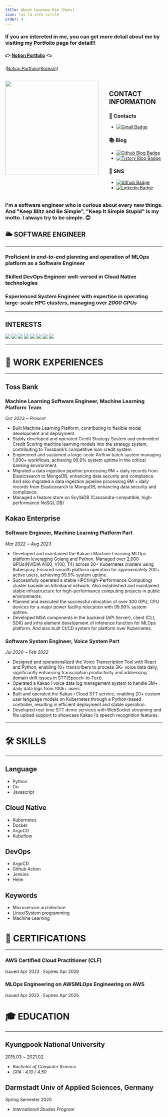 ```yaml
---
title: About Hyunwoo Kim (Hans)
icon: fas fa-info-circle
order: 4
---
```


### If you are intereted in me, you can get more detail about me by visiting my Portfolio page for detail!!

#### 👉 [Notion Portfolio](https://bit.ly/3DOJRqp) 👈  
([Notion Portfolio(Korean)](https://bit.ly/3OLxAJE)) 

<br>

<div style="display: flex; flex-direction: row;">
  <div style="margin-right: 2rem;">
    <img src="https://user-images.githubusercontent.com/37402136/143150326-e30ee110-7924-4350-928d-bfdade556128.jpeg" width="300">
  </div>
  <div>
    <h2>CONTACT INFORMATION</h2>
    <h3>📮 Contacts</h3>
    <ul>
      <li>
        <a href="mailto:hyunwoo.h.kim@gmail.com">
          <img src="https://img.shields.io/badge/Gmail-d14836?style=flat-square&logo=Gmail&logoColor=white" alt="Gmail Badge">
        </a>
      </li>
    </ul>
    <h3>📚 Blog</h3>
    <ul>
      <li>
        <a href="https://hhhyunwoo.github.io/">
          <img src="https://img.shields.io/badge/-GithubBlog-black?style=flat-square&logo=Github&logoColor=white" alt="Github Blog Badge">
        </a>
      </li>
      <li>
        <a href="https://qrlagusdn.tistory.com/">
          <img src="https://img.shields.io/badge/-TistoryBlog-black?style=flat-square&logoColor=white" alt="Tistory Blog Badge">
        </a>
      </li>
    </ul>
    <h3>🔗 SNS</h3>
    <ul>
      <li>
        <a href="https://github.com/hhhyunwoo">
          <img src="https://img.shields.io/badge/-Github-black?style=flat-square&logo=Github&logoColor=white" alt="Github Badge">
        </a>
      </li>
      <li>
        <a href="https://www.linkedin.com/in/hyunwoo-hans-kim/">
          <img src="https://img.shields.io/badge/-LinkedIn-blue?style=flat-square&logo=Linkedin&logoColor=white" alt="Linkedin Badge">
        </a>
      </li>
    </ul>
  </div>
</div>

### I'm a software engineer who is curious about every new things. And "Keep Blitz and Be Simple", "Keep It Simple Stupid" is my motto. I always try to be simple. 😊

## 🌥 SOFTWARE ENGINEER

---

### Proficient in *end-to-end* planning and operation of **MLOps platform** as a Software Engineer

### Skilled **DevOps** Engineer well-versed in Cloud Native technologies

### Experienced System Engineer with expertise in operating large-scale HPC clusters, managing over ***2000 GPUs***

---

## INTERESTS

<a><img src="https://img.shields.io/badge/Machine Learning-9F6D1B?style=flat-square&logo=ML&logoColor=white"/></a>
<a><img src="https://img.shields.io/badge/Cloud Native-926DCB?style=flat-square&logo=cloud&logoColor=blue"/></a>
<a><img src="https://img.shields.io/badge/MLops-A0F99C?style=flat-square&logo=ML&logoColor=white"/></a>
<a><img src="https://img.shields.io/badge/Python-ED9517?style=flat-square&logo=python&logoColor=white"/></a>
<a><img src="https://img.shields.io/badge/Javascript-E10098?style=flat-square&logo=Javascript&logoColor=white"/></a>
<a><img src="https://img.shields.io/badge/React-3B91C5?style=flat-square&logo=React&logoColor=white"/></a>
<a><img src="https://img.shields.io/badge/C-00599C?style=flat-square&logo=C%2B%2B&logoColor=white"/></a>
<a><img src="https://img.shields.io/badge/CSS-926DBB?style=flat-square&logo=CSS3&logoColor=white"/></a>

---
# 🏢  WORK EXPERIENCES

---
## Toss Bank

### Machine Learning Software Engineer, Machine Learning Platform Team

*Oct 2023 ~ Present*

- Built Machine Learning Platform, contributing to flexible model development and deployment.
- Stably developed and operated Credit Strategy System and embedded Credit Scoring machine learning models into the strategy system, contributing to Tossbank’s competitive loan credit system
- Engineered and sustained a large-scale Airflow batch system managing 1,000+ workflows, achieving 99.9% system uptime in the critical banking environment.
- Migrated a data ingestion pipeline processing 9M + daily records from Elasticsearch to MongoDB, enhancing data security and compliance. And also migrated a data ingestion pipeline processing 9M + daily records from Elasticsearch to MongoDB, enhancing data security and compliance.
- Managed a feature store on ScyllaDB (Cassandra-compatible, high-performance NoSQL DB)

## Kakao Enterprise

### Software Engineer, Machine Learning Platform Part

*Mar 2022 ~ Aug 2023*

- Developed and maintained the Kakao i Machine Learning MLOps platform leveraging Golang and Python. Managed over 2,000 GPUs(NVIDIA A100, V100, T4) across 20+ Kubernetes clusters using Kubespray. Ensured smooth platform operation for approximately 200+ active users, achieving 99.9% system uptime.
- Successfully operated a stable HPC(High-Performance Computing) cluster basede on Infiniband network. Also established and maintained stable infrastructure for high-performance computing projects in public environments.
- Planned and executed the successful relocation of over 300 GPU, CPU devices for a major power facility relocation with 99.99% system uptime.
- Developed MSA components in the backend (API Server), client (CLI, SDK) and infra element development of inference function for MLOps platform. And also built CI/CD system for platform over Kubernetes.

### Software System Engineer, Voice System Part

*Jul 2020 ~ Feb 2022*

- Designed and operationalized the Voice Transcription Tool with React and Python, enabling 10+ transcribers to process 3K+ voice data daily, significantly enhancing transcription productivity and addressing domain drift issues in STT(Speech-to-Text). 
- Operated a Kakao i voice data log management system to handle 3M+ daily data logs from 100k+ users.
- Built and operated the Kakao i Cloud STT service, enabling 20+ custom user language models on Kubernetes through a Python-based controller, resulting in efficient deployment and stable operation.
- Developed real-time STT demo services with WebSocket streaming and file upload support to showcase Kakao i’s speech recognition features.

---
# 🛠  SKILLS

---

## Language

- Python
- Go
- Javascript

## Cloud Native

- Kubernetes
- Docker
- ArgoCD
- Kubeflow

## DevOps

- ArgoCD
- Github Action
- Jenkins
- Helm

## Keywords

- Microservice architecture
- Linux/System programming
- Machine Learning

# 📜 CERTIFICATIONS

---

### AWS Certified Cloud Practitioner (CLF)

Issued Apr 2023 · Expires Apr 2026

### MLOps Engineering on AWSMLOps Engineering on AWS

Issued Apr 2022 · Expires Apr 2025


# 🎓  EDUCATION

---

## Kyungpook National University

2015.03 ~ 2021.02.

- *Bachelor of Computer Science*
- *GPA : 4.10 / 4.50*

## Darmstadt Univ of Applied Sciences, Germany

Spring Semester 2020

- *International Studies Program*
